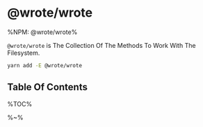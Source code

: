 # @wrote/wrote

%NPM: @wrote/wrote%

`@wrote/wrote` is The Collection Of The Methods To Work With The Filesystem.

```sh
yarn add -E @wrote/wrote
```

## Table Of Contents

%TOC%

%~%